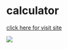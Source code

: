 # calculator

<a href="https://sanketvyadav.github.io/calculator">click here for visit site</a>

<img src="https://imgur.com/a/o9WSY3Z">
